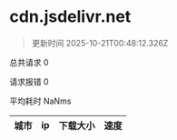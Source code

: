 
  # cdn.jsdelivr.net

  > 更新时间 2025-10-21T00:48:12.326Z
  
  总共请求 0

  请求报错 0

  平均耗时 NaNms

|城市|ip|下载大小|速度|
|-----|----------|---|---|

  